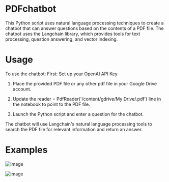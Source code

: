 # PDFchatbot #
This Python script uses natural language processing techniques to create a chatbot that can answer questions based on the contents of a PDF file. The chatbot uses the Langchain library, which provides tools for text processing, question answering, and vector indexing.

# Usage
To use the chatbot:
First: Set up your OpenAI API Key

1. Place the provided PDF file or any other pdf file in your Google Drive account.

2. Update the reader = PdfReader('/content/gdrive/My Drive/<filename>.pdf') line in the notebook to point to the PDF file.

3. Launch the Python script and enter a question for the chatbot.

The chatbot will use Langchain's natural language processing tools to search the PDF file for relevant information and return an answer.

# Examples

![image](https://user-images.githubusercontent.com/99226582/235511109-d4da9743-9fd5-464c-8bbc-fe2aacaf0171.png)

![image](https://user-images.githubusercontent.com/99226582/235511170-c07413ae-03aa-4421-a453-2e4659db9210.png)

